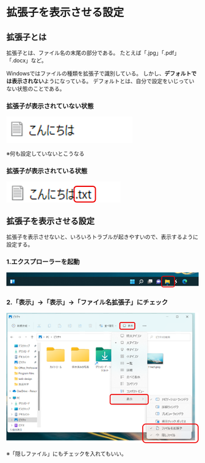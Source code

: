 # 拡張子を表示させる設定

## 拡張子とは
拡張子とは、ファイル名の末尾の部分である。
たとえば「.jpg」「.pdf」「.docx」など。

Windowsではファイルの種類を拡張子で識別している。
しかし、**デフォルトでは表示されない**ようになっている。
デフォルトとは、自分で設定をいじっていない状態のことである。

### 拡張子が表示されていない状態
![](../images/01-01.png)

※何も設定していないとこうなる


### 拡張子が表示されている状態
![](../images/01-02.png)

## 拡張子を表示させる設定

拡張子を表示させないと、いろいろトラブルが起きやすいので、表示するように設定する。

### 1.エクスプローラーを起動
![](../images/01-03.png)

### 2.「表示」→「表示」→「ファイル名拡張子」にチェック
![](../images/01-04.png)

※「隠しファイル」にもチェックを入れてもいい。
